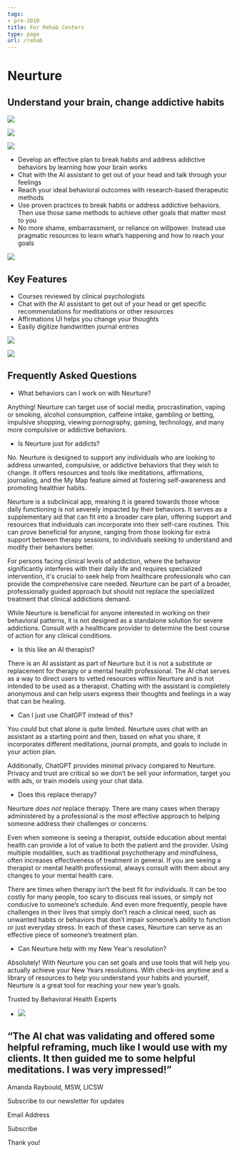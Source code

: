 ```yaml
---
tags:
- pre-2010
title: For Rehab Centers
type: page
url: /rehab
---
```












# Neurture





## Understand your brain, change addictive habits







[![](https://images.squarespace-cdn.com/content/v1/656e8d56424c0c6739af3e79/102fb15e-f88d-46fc-99dd-04e9e6082e8c/app-store-download.png)](https://apps.apple.com/app/id6467687675)








[![](https://images.squarespace-cdn.com/content/v1/656e8d56424c0c6739af3e79/99cde65d-ff95-4771-a15d-072454d275ea/get-it-google-play.png)](https://play.google.com/store/apps/details?id=com.bradydowling.unshame)
















![](https://images.squarespace-cdn.com/content/v1/656e8d56424c0c6739af3e79/775e0999-15c5-4e42-8134-7bf69c1e5d48/iPhone+13.png)








- Develop an effective plan to break habits and address addictive behaviors by learning how your brain works
- Chat with the AI assistant to get out of your head and talk through your feelings
- Reach your ideal behavioral outcomes with research\-based therapeutic methods
- Use proven practices to break habits or address addictive behaviors. Then use those same methods to achieve other goals that matter most to you
- No more shame, embarrassment, or reliance on willpower. Instead use pragmatic resources to learn what’s happening and how to reach your goals






























![](https://images.squarespace-cdn.com/content/v1/656e8d56424c0c6739af3e79/f4291f35-03e0-4fd3-a73d-c97310764e30/picture-journal.png)








## Key Features





- Courses reviewed by clinical psychologists
- Chat with the AI assistant to get out of your head or get specific recommendations for meditations or other resources
- Affirmations UI helps you change your thoughts
- Easily digitize handwritten journal entries







[![](https://images.squarespace-cdn.com/content/v1/656e8d56424c0c6739af3e79/102fb15e-f88d-46fc-99dd-04e9e6082e8c/app-store-download.png)](https://apps.apple.com/app/id6467687675)








[![](https://images.squarespace-cdn.com/content/v1/656e8d56424c0c6739af3e79/99cde65d-ff95-4771-a15d-072454d275ea/get-it-google-play.png)](https://play.google.com/store/apps/details?id=com.bradydowling.unshame)

















## Frequently Asked Questions




- What behaviors can I work on with Neurture?
 












Anything! Neurture can target use of social media, procrastination, vaping or smoking, alcohol consumption, caffeine intake, gambling or betting, impulsive shopping, viewing pornography, gaming, technology, and many more compulsive or addictive behaviors.
- Is Neurture just for addicts?
 












No. Neurture is designed to support any individuals who are looking to address unwanted, compulsive, or addictive behaviors that they wish to change. It offers resources and tools like meditations, affirmations, journaling, and the My Map feature aimed at fostering self\-awareness and promoting healthier habits.  
  
Neurture is a subclinical app, meaning it is geared towards those whose daily functioning is not severely impacted by their behaviors. It serves as a supplementary aid that can fit into a broader care plan, offering support and resources that individuals can incorporate into their self\-care routines. This can prove beneficial for anyone, ranging from those looking for extra support between therapy sessions, to individuals seeking to understand and modify their behaviors better.  
  
For persons facing clinical levels of addiction, where the behavior significantly interferes with their daily life and requires specialized intervention, it's crucial to seek help from healthcare professionals who can provide the comprehensive care needed. Neurture can be part of a broader, professionally guided approach but should not replace the specialized treatment that clinical addictions demand.  
  
While Neurture is beneficial for anyone interested in working on their behavioral patterns, it is not designed as a standalone solution for severe addictions. Consult with a healthcare provider to determine the best course of action for any clinical conditions.
- Is this like an AI therapist?
 












There is an AI assistant as part of Neurture but it is not a substitute or replacement for therapy or a mental health professional. The AI chat serves as a way to direct users to vetted resources within Neurture and is not intended to be used as a therapist. Chatting with the assistant is completely anonymous and can help users express their thoughts and feelings in a way that can be healing.
- Can I just use ChatGPT instead of this?
 












You *could* but chat alone is quite limited. Neurture uses chat with an assistant as a starting point and then, based on what you share, it incorporates different meditations, journal prompts, and goals to include in your action plan.

Additionally, ChatGPT provides minimal privacy compared to Neurture. Privacy and trust are critical so we don’t be sell your information, target you with ads, or train models using your chat data.
- Does this replace therapy?
 












Neurture *does not* replace therapy. There are many cases when therapy administered by a professional is the most effective approach to helping someone address their challenges or concerns.

Even when someone is seeing a therapist, outside education about mental health can provide a lot of value to both the patient and the provider. Using multiple modalities, such as traditional psychotherapy and mindfulness, often increases effectiveness of treatment in general. If you are seeing a therapist or mental health professional, always consult with them about any changes to your mental health care.

There are times when therapy isn’t the best fit for individuals. It can be too costly for many people, too scary to discuss real issues, or simply not conducive to someone’s schedule. And even more frequently, people have challenges in their lives that simply don’t reach a clinical need, such as unwanted habits or behaviors that don’t impair someone’s ability to function or just everyday stress. In each of these cases, Neurture can serve as an effective piece of someone’s treatment plan.
- Can Neurture help with my New Year's resolution?
 












Absolutely! With Neurture you can set goals and use tools that will help you actually achieve your New Years resolutions. With check\-ins anytime and a library of resources to help you understand your habits and yourself, Neurture is a great tool for reaching your new year’s goals.















Trusted by Behavioral Health Experts




- ![](https://images.squarespace-cdn.com/content/v1/656e8d56424c0c6739af3e79/7f93e376-5b72-4242-89bd-4232dcef46dd/amanda.jpg)



## “The AI chat was validating and offered some helpful reframing, much like I would use with my clients. It then guided me to some helpful meditations. I was very impressed!”



Amanda Raybould, MSW, LICSW

















Subscribe to our newsletter for updates






Email Address






Subscribe






Thank you!







